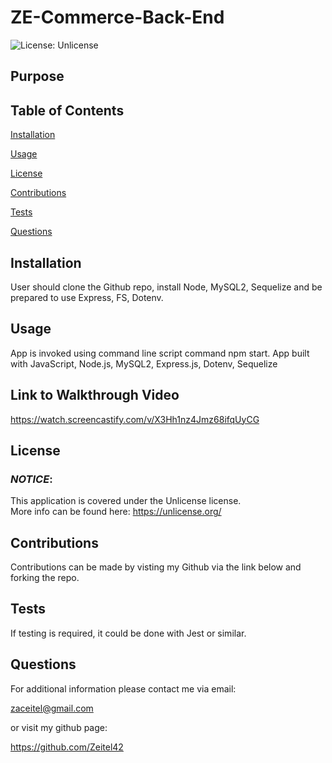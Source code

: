 # **ZE-Commerce-Back-End**

![License: Unlicense](https://img.shields.io/badge/License-Unlicense-yellow.svg)

## **Purpose**

## **Table of Contents**

<a href="#installation">Installation</a>

<a href="#usage">Usage</a>

<a href="#userLicense">License</a>

<a href="#contributions">Contributions</a>

<a href="#tests">Tests</a>

<a href="#questions">Questions</a>

## <h2 id="installation">**Installation**</h2>

User should clone the Github repo, install Node, MySQL2, Sequelize and be prepared to use Express, FS, Dotenv.

## <h2 id="usage">**Usage**</h2>

App is invoked using command line script command npm start.
App built with JavaScript, Node.js, MySQL2, Express.js, Dotenv, Sequelize

## Link to Walkthrough Video

https://watch.screencastify.com/v/X3Hh1nz4Jmz68ifqUyCG

## <h2 id="userLicense">**License**</h2>

### <em>NOTICE</em>:

This application is covered under the
Unlicense license.  
 More info can be found here:
https://unlicense.org/

## <h2 id="contributions">**Contributions**</h2>

Contributions can be made by visting my Github via the link below and forking the repo.

## <h2 id="tests">**Tests**</h2>

If testing is required, it could be done with Jest or similar.

## <h2 id="questions">**Questions**</h2>

For additional information please contact me via email:

zaceitel@gmail.com

or visit my github page:

https://github.com/Zeitel42
